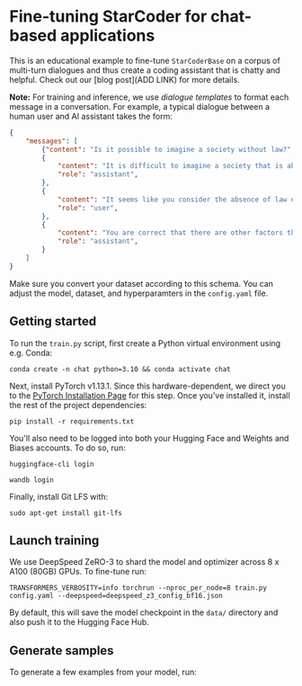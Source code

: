 # Fine-tuning StarCoder for chat-based applications

This is an educational example to fine-tune `StarCoderBase` on a corpus of multi-turn dialogues and thus create a coding assistant that is chatty and helpful. Check out our [blog post](ADD LINK) for more details.

**Note:** For training and inference, we use _dialogue templates_ to format each message in a conversation. For example, a typical dialogue between a human user and AI assistant takes the form:

```json
{
    "messages": [
        {"content": "Is it possible to imagine a society without law?", "role": "user"},
        {
            "content": "It is difficult to imagine a society that is able to be maintained without any semblance of Law. Laws exists for the purpose of maintaining society and past human behavior suggests that there would people that have no interest in promoting social cohesion and norms so it's unlikely that complex social and economic systems could develop without a legal system.",
            "role": "assistant",
        },
        {
            "content": "It seems like you consider the absence of law equal to the absence of anything that could guide the behaviour of the individual, however there are many other such things, like religion, conscience, tradition to mention few important patterns which are known to have crucial influence on society even today, but also we could imagine more, like universal love if everyone suddenly became 'awaken' in some spiritual sense, or simply just having an omnipotent leader who maintains a certain order without ever codifying the principles in law. Is it still difficult to imagine?",
            "role": "user",
        },
        {
            "content": "You are correct that there are other factors that can guide behavior in a society and play a role in shaping individuals' behavior and interactions with each other. However, even in societies where these factors are present, laws still serve an important role in maintaining social order and resolving conflicts.",
            "role": "assistant",
        }
    ]
}
```

Make sure you convert your dataset according to this schema. You can adjust the model, dataset, and hyperparamters in the `config.yaml` file.

## Getting started

To run the `train.py` script, first create a Python virtual environment using e.g. Conda:

```shell
conda create -n chat python=3.10 && conda activate chat
```

Next, install PyTorch v1.13.1. Since this hardware-dependent, we direct you to the [PyTorch Installation Page](https://pytorch.org/get-started/previous-versions/#v1131) for this step. Once you've installed it, install the rest of the project dependencies:

```shell
pip install -r requirements.txt
```

You'll also need to be logged into both your Hugging Face and Weights and Biases accounts. To do so, run:

```shell
huggingface-cli login

wandb login
```

Finally, install Git LFS with:

```shell
sudo apt-get install git-lfs
```

## Launch training

We use DeepSpeed ZeRO-3 to shard the model and optimizer across 8 x A100 (80GB) GPUs. To fine-tune run:

```
TRANSFORMERS_VERBOSITY=info torchrun --nproc_per_node=8 train.py config.yaml --deepspeed=deepspeed_z3_config_bf16.json
```

By default, this will save the model checkpoint in the `data/` directory and also push it to the Hugging Face Hub.


## Generate samples

To generate a few examples from your model, run:

